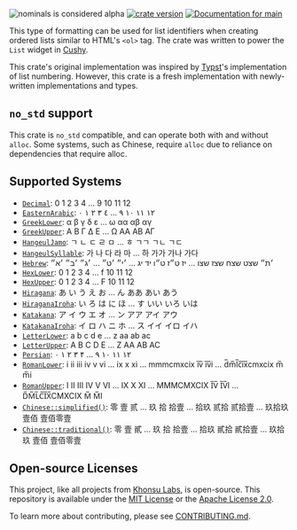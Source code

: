 <!-- This file is generated by `rustme`. Ensure you're editing the source in the .rustme/ directory --!>
<!-- markdownlint-disable first-line-h1 -->

![nominals is considered alpha](https://img.shields.io/badge/status-alpha-orange)
[![crate version](https://img.shields.io/crates/v/nominals.svg)](https://crates.io/crates/nominals)
[![Documentation for `main`](https://img.shields.io/badge/docs-main-informational)](https://khonsulabs.github.io/nominals/main/nominals/)

This type of formatting can be used for list identifiers when creating ordered
lists similar to HTML's `<ol>` tag. The crate was written to power the
`List` widget in [Cushy][cushy].

This crate's original implementation was inspired by [Typst][typst]'s
implementation of list numbering. However, this crate is a fresh implementation
with newly-written implementations and types.

## `no_std` support

This crate is `no_std` compatible, and can operate both with and without
`alloc`. Some systems, such as Chinese, require `alloc` due to reliance on
dependencies that require alloc.

[cushy]: https://github.com/khonsulabs/cushy
[typst]: https://github.com/typst/typst

## Supported Systems

- [`Decimal`](Decimal): 0‎ 1‎ 2‎ 3‎ 4‎ …‎ 9‎ 10‎ 11‎ 12
- [`EasternArabic`](EasternArabic): ٠‎ ١‎ ٢‎ ٣‎ ٤‎ …‎ ٩‎ ١٠‎ ١١‎ ١٢
- [`GreekLower`](GreekLower): α‎ β‎ γ‎ δ‎ ε‎ …‎ ω‎ αα‎ αβ‎ αγ
- [`GreekUpper`](GreekUpper): Α‎ Β‎ Γ‎ Δ‎ Ε‎ …‎ Ω‎ ΑΑ‎ ΑΒ‎ ΑΓ
- [`HangeulJamo`](HangeulJamo): ㄱ‎ ㄴ‎ ㄷ‎ ㄹ‎ ㅁ‎ …‎ ㅎ‎ ㄱㄱ‎ ㄱㄴ‎ ㄱㄷ
- [`HangeulSyllable`](HangeulSyllable): 가‎ 나‎ 다‎ 라‎ 마‎ …‎ 하‎ 가가‎ 가나‎ 가다
- [`Hebrew`](Hebrew): ׳א״‎ ׳ב״‎ ׳ג״‎ …‎ ׳ט״‎ ׳י״‎ …‎ יג‎ יד‎ ט״ו‎ ט״ז‎ יז‎ …‎ שצו‎ שצז‎ שצח‎ שצט‎ ׳ת״
- [`HexLower`](HexLower): 0‎ 1‎ 2‎ 3‎ 4‎ …‎ f‎ 10‎ 11‎ 12
- [`HexUpper`](HexUpper): 0‎ 1‎ 2‎ 3‎ 4‎ …‎ F‎ 10‎ 11‎ 12
- [`Hiragana`](Hiragana): あ‎ い‎ う‎ え‎ お‎ …‎ ん‎ ああ‎ あい‎ あう
- [`HiraganaIroha`](HiraganaIroha): い‎ ろ‎ は‎ に‎ ほ‎ …‎ す‎ いい‎ いろ‎ いは
- [`Katakana`](Katakana): ア‎ イ‎ ウ‎ エ‎ オ‎ …‎ ン‎ アア‎ アイ‎ アウ
- [`KatakanaIroha`](KatakanaIroha): イ‎ ロ‎ ハ‎ ニ‎ ホ‎ …‎ ス‎ イイ‎ イロ‎ イハ
- [`LetterLower`](LetterLower): a‎ b‎ c‎ d‎ e‎ …‎ z‎ aa‎ ab‎ ac
- [`LetterUpper`](LetterUpper): A‎ B‎ C‎ D‎ E‎ …‎ Z‎ AA‎ AB‎ AC
- [`Persian`](Persian): ۰‎ ۱‎ ۲‎ ۳‎ ۴‎ …‎ ۹‎ ۱۰‎ ۱۱‎ ۱۲
- [`RomanLower`](RomanLower): i‎ ii‎ iii‎ iv‎ v‎ vi‎ …‎ ix‎ x‎ xi‎ …‎ mmmcmxcix‎ i̅v̅‎ i̅v̅i‎ …‎ d̅m̅l̅c̅i̅x̅cmxcix‎ m̅‎ m̅i
- [`RomanUpper`](RomanUpper): I‎ II‎ III‎ IV‎ V‎ VI‎ …‎ IX‎ X‎ XI‎ …‎ MMMCMXCIX‎ I̅V̅‎ I̅V̅I‎ …‎ D̅M̅L̅C̅I̅X̅CMXCIX‎ M̅‎ M̅I
- [`Chinese::simplified()`](Chinese::simplified): 零‎ 壹‎ 贰‎ …‎ 玖‎ 拾‎ 拾壹‎ …‎ 拾玖‎ 贰拾‎ 贰拾壹‎ …‎ 玖拾玖‎ 壹佰‎ 壹佰零壹
- [`Chinese::traditional()`](Chinese::traditional): 零‎ 壹‎ 貳‎ …‎ 玖‎ 拾‎ 拾壹‎ …‎ 拾玖‎ 貳拾‎ 貳拾壹‎ …‎ 玖拾玖‎ 壹佰‎ 壹佰零壹

## Open-source Licenses

This project, like all projects from [Khonsu Labs](https://khonsulabs.com/), is open-source.
This repository is available under the [MIT License](./LICENSE-MIT) or the
[Apache License 2.0](./LICENSE-APACHE).

To learn more about contributing, please see [CONTRIBUTING.md](./CONTRIBUTING.md).
